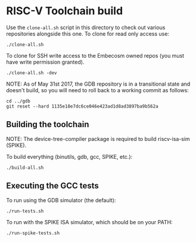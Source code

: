 RISC-V Toolchain build
======================

Use the `clone-all.sh` script in this directory to check out various
repositories alongside this one. To clone for read only access use:
```
./clone-all.sh
```
To clone for SSH write access to the Embecosm owned repos (you must have write
permission granted).
```
./clone-all.sh -dev
```

NOTE: As of May 31st 2017, the GDB repository is in a transitional state
and doesn't build, so you will need to roll back to a working commit as follows:
```
cd ../gdb
git reset --hard 1135e18e7dc6ce046e423ad1d8ad3897ba9b562a
```

Building the toolchain
----------------------

NOTE: The device-tree-compiler package is required to build riscv-isa-sim
(SPIKE).

To build everything (binutils, gdb, gcc, SPIKE, etc.):

```
./build-all.sh
```

Executing the GCC tests
-----------------------

To run using the GDB simulator (the default):

```
./run-tests.sh
```

To run with the SPIKE ISA simulator, which should be on your PATH:
```
./run-spike-tests.sh
```

